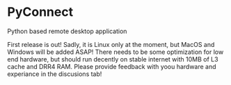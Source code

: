 # PyConnect
Python based remote desktop application

First release is out!
Sadly, it is Linux only at the moment, but MacOS and Windows will be added ASAP!
There needs to be some optimization for low end hardware, but should run decently on stable internet with 10MB of L3 cache and DRR4 RAM. 
Please provide feedback with yoou hardware and experiance in the discusions tab!
